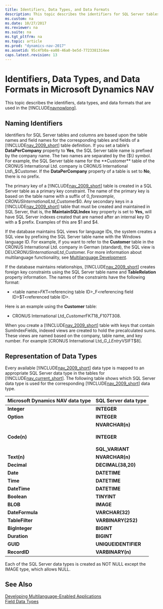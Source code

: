 ```yaml
---
title: Identifiers, Data Types, and Data Formats
description: This topic describes the identifiers for SQL Server tables and columns, representation of data types, and data formats used in Microsoft Dynamics NAV.
ms.custom: na
ms.date: 10/27/2017
ms.reviewer: na
ms.suite: na
ms.tgt_pltfrm: na
ms.topic: article
ms.prod: "dynamics-nav-2017"
ms.assetid: 95c4fb0a-ea08-46a0-be5d-7723381314ee
caps.latest.revision: 13
---
```

# Identifiers, Data Types, and Data Formats in Microsoft Dynamics NAV
This topic describes the identifiers, data types, and data formats that are used in the [!INCLUDE[navnowlong](includes/navnowlong_md.md)].  
  
## Naming Identifiers  
 Identifiers for SQL Server tables and columns are based upon the table names and field names for the corresponding tables and fields of a [!INCLUDE[nav_2009_short](includes/nav_2009_short_md.md)] table definition. If you set a table’s **DataPerCompany** property to **Yes**, the SQL Server table name is prefixed by the company name. The two names are separated by the \($\) symbol. For example, the SQL Server table name for the **Customer** table of the CRONUS International Ltd. company is CRONUS International Ltd\_$Customer. If the **DataPerCompany** property of a table is set to **No**, there is no prefix.  
  
 The primary key of a [!INCLUDE[nav_2009_short](includes/nav_2009_short_md.md)] table is created in a SQL Server table as a primary key constraint. The name of the primary key is based on the table name with a suffix of $0, for example, CRONUS International Ltd\_$Customer$0. Any secondary keys in a [!INCLUDE[nav_2009_short](includes/nav_2009_short_md.md)] table that must be created and maintained in SQL Server, that is, the **MaintainSQLIndex** key property is set to **Yes,** will have SQL Server indexes created that are named after an internal key ID with a $ prefix. Examples of this are $1 and $4.  
  
 If the database maintains SQL views for language IDs, the system creates a SQL view by prefixing the SQL Server table name with the Windows language ID. For example, if you want to refer to the **Customer** table in the CRONUS International Ltd. company in German \(standard\), the SQL view is DEU$CRONUS International Ltd\_$Customer. For more information about multilanguage functionality, see [Multilanguage Development](Multilanguage-Development.md).  
  
 If the database maintains relationships, [!INCLUDE[nav_2009_short](includes/nav_2009_short_md.md)] creates foreign key constraints using the SQL Server table name and **TableRelation** property information. The names of the constraints have the following format:  
  
-   \<table name>$FK$T\<referencing table ID>\_F\<referencing field ID>$T\<referenced table ID>.  
  
 Here is an example using the **Customer** table:  
  
-   CRONUS International Ltd\_$Customer$FK$T18\_F107$T308.  
  
 When you create a [!INCLUDE[nav_2009_short](includes/nav_2009_short_md.md)] table with keys that contain SumIndexFields, indexed views are created to hold the precalculated sums. These views are named based on the company, table name, and key number. For example \[CRONUS International Ltd\_$G\_L Entry$VSIFT$8\].  
  
## Representation of Data Types  
 Every available [!INCLUDE[nav_2009_short](includes/nav_2009_short_md.md)] data type is mapped to an appropriate SQL Server data type in the tables for [!INCLUDE[nav_current_short](includes/nav_current_short_md.md)]. The following table shows which SQL Server data type is used for the corresponding [!INCLUDE[nav_2009_short](includes/nav_2009_short_md.md)] data type.  
  
|Microsoft Dynamics NAV data type|SQL Server data type|  
|--------------------------------------|--------------------------|  
|**Integer**|**INTEGER**|  
|**Option**|**INTEGER**|  
|**Code\(n\)**|**NVARCHAR\(n\)**<br /><br /> **INTEGER**<br /><br /> **SQL\_VARIANT**|  
|**Text\(n\)**|**NVARCHAR\(n\)**|  
|**Decimal**|**DECIMAL\(38,20\)**|  
|**Date**|**DATETIME**|  
|**Time**|**DATETIME**|  
|**DateTime**|**DATETIME**|  
|**Boolean**|**TINYINT**|  
|**BLOB**|**IMAGE**|  
|**DateFormula**|**VARCHAR\(32\)**|  
|**TableFilter**|**VARBINARY\(252\)**|  
|**BigInteger**|**BIGINT**|  
|**Duration**|**BIGINT**|  
|**GUID**|**UNIQUEIDENTIFIER**|  
|**RecordID**|**VARBINARY\(n\)**|  
  
 Each of the SQL Server data types is created as NOT NULL except the IMAGE type, which allows NULL.  
  
## See Also  
 [Developing Multilanguage-Enabled Applications](Developing-Multilanguage-Enabled-Applications.md)   
 [Field Data Types](Field-Data-Types.md)